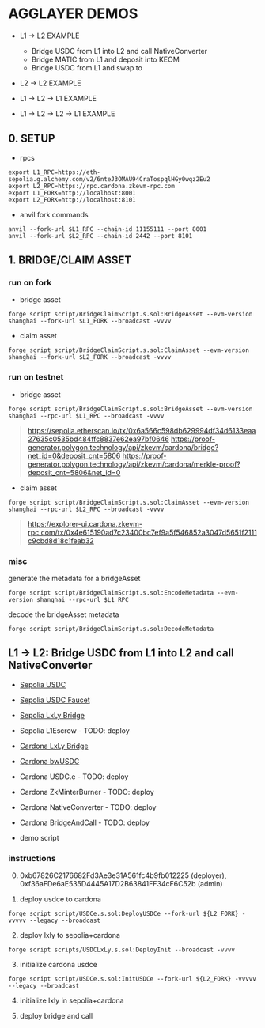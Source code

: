 # AGGLAYER DEMOS

- L1 -> L2 EXAMPLE

  - Bridge USDC from L1 into L2 and call NativeConverter
  - Bridge MATIC from L1 and deposit into KEOM
  - Bridge USDC from L1 and swap to

- L2 -> L2 EXAMPLE

- L1 -> L2 -> L1 EXAMPLE

- L1 -> L2 -> L2 -> L1 EXAMPLE

## 0. SETUP

- rpcs
```
export L1_RPC=https://eth-sepolia.g.alchemy.com/v2/6nteJ3OMAU94CraTospqlHGy0wqz2Eu2
export L2_RPC=https://rpc.cardona.zkevm-rpc.com
export L1_FORK=http://localhost:8001
export L2_FORK=http://localhost:8101
```

- anvil fork commands
```
anvil --fork-url $L1_RPC --chain-id 11155111 --port 8001
anvil --fork-url $L2_RPC --chain-id 2442 --port 8101
```

## 1. BRIDGE/CLAIM ASSET

### run on fork
- bridge asset
```
forge script script/BridgeClaimScript.s.sol:BridgeAsset --evm-version shanghai --fork-url $L1_FORK --broadcast -vvvv
```

- claim asset
```
forge script script/BridgeClaimScript.s.sol:ClaimAsset --evm-version shanghai --fork-url $L2_FORK --broadcast -vvvv
```

### run on testnet
- bridge asset
```
forge script script/BridgeClaimScript.s.sol:BridgeAsset --evm-version shanghai --rpc-url $L1_RPC --broadcast -vvvv
```
> https://sepolia.etherscan.io/tx/0x6a566c598db629994df34d6133eaa27635c0535bd484ffc8837e62ea97bf0646
> https://proof-generator.polygon.technology/api/zkevm/cardona/bridge?net_id=0&deposit_cnt=5806
> https://proof-generator.polygon.technology/api/zkevm/cardona/merkle-proof?deposit_cnt=5806&net_id=0

- claim asset
```
forge script script/BridgeClaimScript.s.sol:ClaimAsset --evm-version shanghai --rpc-url $L2_RPC --broadcast -vvvv
```
> https://explorer-ui.cardona.zkevm-rpc.com/tx/0x4e615190ad7c23400bc7ef9a5f546852a3047d5651f2111c9cbd8d18c1feab32


### misc
generate the metadata for a bridgeAsset
```
forge script script/BridgeClaimScript.s.sol:EncodeMetadata --evm-version shanghai --rpc-url $L1_RPC
```

decode the bridgeAsset metadata
```
forge script script/BridgeClaimScript.s.sol:DecodeMetadata
```


## L1 -> L2: Bridge USDC from L1 into L2 and call NativeConverter

- [Sepolia USDC](https://sepolia.etherscan.io/address/0x1c7D4B196Cb0C7B01d743Fbc6116a902379C7238)
- [Sepolia USDC Faucet](https://faucet.circle.com/)
- [Sepolia LxLy Bridge](https://sepolia.etherscan.io/address/0x528e26b25a34a4A5d0dbDa1d57D318153d2ED582)
- Sepolia L1Escrow - TODO: deploy

- [Cardona LxLy Bridge](https://explorer-ui.cardona.zkevm-rpc.com/address/0x528e26b25a34a4A5d0dbDa1d57D318153d2ED582)
- [Cardona bwUSDC](https://explorer-ui.cardona.zkevm-rpc.com/address/0x150aE9614A43361775D9D3A006f75CCc558B598F)
- Cardona USDC.e - TODO: deploy
- Cardona ZkMinterBurner - TODO: deploy
- Cardona NativeConverter - TODO: deploy
- Cardona BridgeAndCall - TODO: deploy

- demo script

### instructions

0. 0xb67826C2176682Fd3Ae3e31A561fc4b9fb012225 (deployer), 0xf36aFDe6aE535D4445A17D2B63841FF34cF6C52b (admin)

1. deploy usdce to cardona
```
forge script script/USDCe.s.sol:DeployUSDCe --fork-url ${L2_FORK} -vvvvv --legacy --broadcast
```

2. deploy lxly to sepolia+cardona
```
forge script scripts/USDCLxLy.s.sol:DeployInit --broadcast -vvvv
```


3. initialize cardona usdce 
```
forge script script/USDCe.s.sol:InitUSDCe --fork-url ${L2_FORK} -vvvvv --legacy --broadcast
```

4. initialize lxly in sepolia+cardona

5. deploy bridge and call
